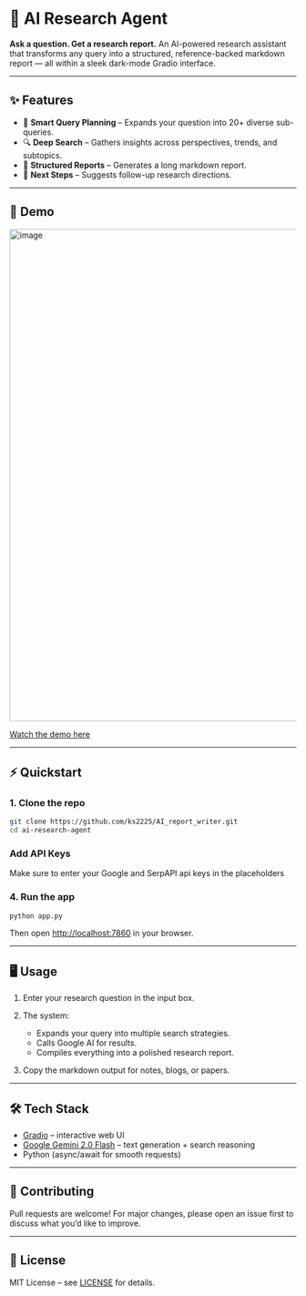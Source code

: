 # 🔬 AI Research Agent

**Ask a question. Get a research report.**
An AI-powered research assistant that transforms any query into a structured, reference-backed markdown report — all within a sleek dark-mode Gradio interface.

---

## ✨ Features

* 🧠 **Smart Query Planning** – Expands your question into 20+ diverse sub-queries.
* 🔍 **Deep Search** – Gathers insights across perspectives, trends, and subtopics.
* 📝 **Structured Reports** – Generates a long markdown report.
* 🔮 **Next Steps** – Suggests follow-up research directions.

---

## 🚀 Demo
<img width="1891" height="865" alt="image" src="https://github.com/user-attachments/assets/837b1907-1cc1-4f90-8d6e-0f0ca0629faa" />

[Watch the demo here](assets/demo.mp4)

---

## ⚡️ Quickstart

### 1. Clone the repo

```bash
git clone https://github.com/ks2225/AI_report_writer.git
cd ai-research-agent
```

### Add API Keys

Make sure to enter your Google and SerpAPI api keys in the placeholders


### 4. Run the app

```bash
python app.py
```

Then open [http://localhost:7860](http://localhost:7860) in your browser.

---

## 🖥️ Usage

1. Enter your research question in the input box.
2. The system:

   * Expands your query into multiple search strategies.
   * Calls Google AI for results.
   * Compiles everything into a polished research report.
3. Copy the markdown output for notes, blogs, or papers.

---

## 🛠️ Tech Stack

* [Gradio](https://www.gradio.app/) – interactive web UI
* [Google Gemini 2.0 Flash](https://ai.google.dev/) – text generation + search reasoning
* Python (async/await for smooth requests)

---


## 🤝 Contributing

Pull requests are welcome! For major changes, please open an issue first to discuss what you’d like to improve.

---

## 📄 License

MIT License – see [LICENSE](LICENSE) for details.
